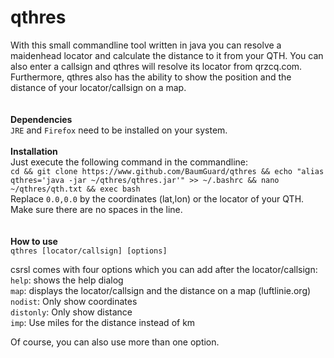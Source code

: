 # qthres<br />

With this small commandline tool written in java you can resolve a maidenhead locator and calculate the distance to it from your QTH. You can also enter a callsign and qthres will resolve its locator from qrzcq.com. Furthermore, qthres also has the ability to show the position and the distance of your locator/callsign on a map.<br />
<br />
<br />
**Dependencies**<br />
`JRE` and `Firefox` need to be installed on your system.
<br />
<br />
**Installation**<br />
Just execute the following command in the commandline:<br />
`cd && git clone https://www.github.com/BaumGuard/qthres && echo "alias qthres='java -jar ~/qthres/qthres.jar'" >> ~/.bashrc && nano ~/qthres/qth.txt && exec bash`<br />
Replace `0.0,0.0` by the coordinates (lat,lon) or the locator of your QTH. Make sure there are no spaces in the line.<br />
<br />
<br />
**How to use**<br />
`qthres [locator/callsign] [options]`<br />

csrsl comes with four options which you can add after the locator/callsign:<br />
`help`: shows the help dialog<br />
`map`: displays the locator/callsign and the distance on a map (luftlinie.org)<br />
`nodist`: Only show coordinates<br />
`distonly`: Only show distance<br />
`imp`: Use miles for the distance instead of km<br />

Of course, you can also use more than one option.<br />
